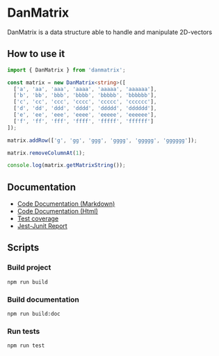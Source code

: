 # DanMatrix

DanMatrix is a data structure able to handle and manipulate 2D-vectors

## How to use it

```ts
import { DanMatrix } from 'danmatrix';

const matrix = new DanMatrix<string>([
  ['a', 'aa', 'aaa', 'aaaa', 'aaaaa', 'aaaaaa'],
  ['b', 'bb', 'bbb', 'bbbb', 'bbbbb', 'bbbbbb'],
  ['c', 'cc', 'ccc', 'cccc', 'ccccc', 'cccccc'],
  ['d', 'dd', 'ddd', 'dddd', 'ddddd', 'dddddd'],
  ['e', 'ee', 'eee', 'eeee', 'eeeee', 'eeeeee'],
  ['f', 'ff', 'fff', 'ffff', 'fffff', 'ffffff']
]);

matrix.addRow(['g', 'gg', 'ggg', 'gggg', 'ggggg', 'gggggg']);

matrix.removeColumnAt(1);

console.log(matrix.getMatrixString());
```

## Documentation

- [Code Documentation (Markdown)](./docs/codedocumentation-md/modules.md)
- [Code Documentation (Html)](https://evildead.github.io/DanMatrix/codedocumentation-html/modules.html)
- [Test coverage](https://evildead.github.io/DanMatrix/test-coverage/index.html)
- [Jest-Junit Report](https://evildead.github.io/DanMatrix/test-reports/junit.xml)

## Scripts

### Build project

`npm run build`

### Build documentation

`npm run build:doc`

### Run tests

`npm run test`
